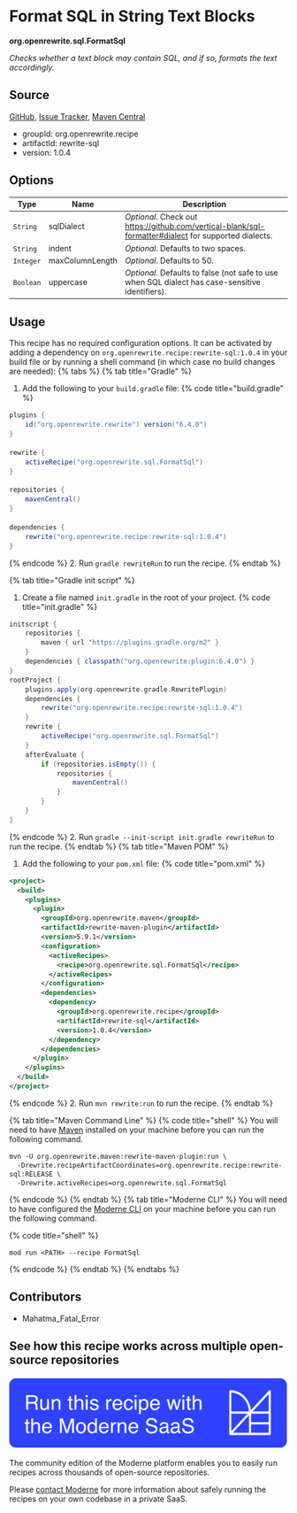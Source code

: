 # Format SQL in String Text Blocks

**org.openrewrite.sql.FormatSql**

_Checks whether a text block may contain SQL, and if so, formats the text accordingly._

## Source

[GitHub](https://github.com/openrewrite/rewrite-sql/blob/main/src/main/java/org/openrewrite/sql/FormatSql.java), [Issue Tracker](https://github.com/openrewrite/rewrite-sql/issues), [Maven Central](https://central.sonatype.com/artifact/org.openrewrite.recipe/rewrite-sql/1.0.4/jar)

* groupId: org.openrewrite.recipe
* artifactId: rewrite-sql
* version: 1.0.4

## Options

| Type | Name | Description |
| -- | -- | -- |
| `String` | sqlDialect | *Optional*. Check out https://github.com/vertical-blank/sql-formatter#dialect for supported dialects. |
| `String` | indent | *Optional*. Defaults to two spaces. |
| `Integer` | maxColumnLength | *Optional*. Defaults to 50. |
| `Boolean` | uppercase | *Optional*. Defaults to false (not safe to use when SQL dialect has case-sensitive identifiers). |


## Usage

This recipe has no required configuration options. It can be activated by adding a dependency on `org.openrewrite.recipe:rewrite-sql:1.0.4` in your build file or by running a shell command (in which case no build changes are needed): 
{% tabs %}
{% tab title="Gradle" %}
1. Add the following to your `build.gradle` file:
{% code title="build.gradle" %}
```groovy
plugins {
    id("org.openrewrite.rewrite") version("6.4.0")
}

rewrite {
    activeRecipe("org.openrewrite.sql.FormatSql")
}

repositories {
    mavenCentral()
}

dependencies {
    rewrite("org.openrewrite.recipe:rewrite-sql:1.0.4")
}
```
{% endcode %}
2. Run `gradle rewriteRun` to run the recipe.
{% endtab %}

{% tab title="Gradle init script" %}
1. Create a file named `init.gradle` in the root of your project.
{% code title="init.gradle" %}
```groovy
initscript {
    repositories {
        maven { url "https://plugins.gradle.org/m2" }
    }
    dependencies { classpath("org.openrewrite:plugin:6.4.0") }
}
rootProject {
    plugins.apply(org.openrewrite.gradle.RewritePlugin)
    dependencies {
        rewrite("org.openrewrite.recipe:rewrite-sql:1.0.4")
    }
    rewrite {
        activeRecipe("org.openrewrite.sql.FormatSql")
    }
    afterEvaluate {
        if (repositories.isEmpty()) {
            repositories {
                mavenCentral()
            }
        }
    }
}
```
{% endcode %}
2. Run `gradle --init-script init.gradle rewriteRun` to run the recipe.
{% endtab %}
{% tab title="Maven POM" %}
1. Add the following to your `pom.xml` file:
{% code title="pom.xml" %}
```xml
<project>
  <build>
    <plugins>
      <plugin>
        <groupId>org.openrewrite.maven</groupId>
        <artifactId>rewrite-maven-plugin</artifactId>
        <version>5.9.1</version>
        <configuration>
          <activeRecipes>
            <recipe>org.openrewrite.sql.FormatSql</recipe>
          </activeRecipes>
        </configuration>
        <dependencies>
          <dependency>
            <groupId>org.openrewrite.recipe</groupId>
            <artifactId>rewrite-sql</artifactId>
            <version>1.0.4</version>
          </dependency>
        </dependencies>
      </plugin>
    </plugins>
  </build>
</project>
```
{% endcode %}
2. Run `mvn rewrite:run` to run the recipe.
{% endtab %}

{% tab title="Maven Command Line" %}
{% code title="shell" %}
You will need to have [Maven](https://maven.apache.org/download.cgi) installed on your machine before you can run the following command.

```shell
mvn -U org.openrewrite.maven:rewrite-maven-plugin:run \
  -Drewrite.recipeArtifactCoordinates=org.openrewrite.recipe:rewrite-sql:RELEASE \
  -Drewrite.activeRecipes=org.openrewrite.sql.FormatSql
```
{% endcode %}
{% endtab %}
{% tab title="Moderne CLI" %}
You will need to have configured the [Moderne CLI](https://docs.moderne.io/moderne-cli/cli-intro) on your machine before you can run the following command.

{% code title="shell" %}
```shell
mod run <PATH> --recipe FormatSql
```
{% endcode %}
{% endtab %}
{% endtabs %}

## Contributors
* Mahatma_Fatal_Error


## See how this recipe works across multiple open-source repositories

[![Moderne Link Image](/.gitbook/assets/ModerneRecipeButton.png)](https://app.moderne.io/recipes/org.openrewrite.sql.FormatSql)

The community edition of the Moderne platform enables you to easily run recipes across thousands of open-source repositories.

Please [contact Moderne](https://moderne.io/product) for more information about safely running the recipes on your own codebase in a private SaaS.
